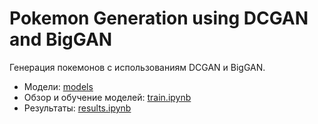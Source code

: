 # Pokemon Generation using DCGAN and BigGAN

Генерация покемонов с использованиям DCGAN и BigGAN.

* Модели: [ models ](https://github.com/Mr6one/Pokemon-Generation/tree/main/models)
* Обзор и обучение моделей: [ train.ipynb ](https://github.com/Mr6one/Pokemon-Generation/blob/main/train.ipynb)
* Результаты: [ results.ipynb ](https://github.com/Mr6one/Pokemon-Generation/blob/main/results.ipynb)
